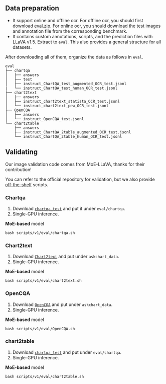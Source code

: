 ## Data preparation

- It support online and offline ocr. For offline ocr, you should first download [eval.zip](https://drive.google.com/file/d/14h1G_k0KyeizBoYo6LqOe_EQnqapifDU/view?usp=sharing). For online ocr, you should download the test images and annotation file from the corresponding benchmark.
- It contains custom annotations, scripts, and the prediction files with LLaVA v1.5. Extract to `eval`. This also provides a general structure for all datasets.

After downloading all of them, organize the data as follows in `eval`.

```Shell
eval
├── chartqa
│   ├── answers
│   ├── test
│   ├── instruct_ChartQA_test_augmented_OCR_test.jsonl
|   └── instruct_ChartQA_test_human_OCR_test.jsonl
├── chart2text
│   ├── answers
│   ├── instruct_chart2text_statista_OCR_test.jsonl
│   └── instruct_chart2text_pew_OCR_test.jsonl
├── OpenCQA
│   ├── answers
│   └── instruct_OpenCQA_test.jsonl
└── chart2table
    ├── answers
    ├── instruct_ChartQA_2table_augmented_OCR_test.jsonl
    └── instruct_ChartQA_2table_human_OCR_test.jsonl
```


## Validating
Our image validation code comes from MoE-LLaVA, thanks for their contribution! 

You can refer to the official repository for validation, but we also provide [off-the-shelf](scripts/v1/eval) scripts.


### Chartqa

1. Download [`chartqa_test`](https://github.com/vis-nlp/ChartQA) and put it under `eval/chartqa`.
2. Single-GPU inference.

**MoE-based** model
```Shell
bash scripts/v1/eval/chartqa.sh
```

### Chart2text

1. Download [`Chart2text`](https://github.com/vis-nlp/Chart-to-text) and put under `askchart_data`.
2. Single-GPU inference.

**MoE-based** model
```Shell
bash scripts/v1/eval/chart2text.sh
```

### OpenCQA

1. Download [`OpenCQA`](https://github.com/vis-nlp/OpenCQA) and put under `askchart_data`.
2. Single-GPU inference.

**MoE-based** model
```Shell
bash scripts/v1/eval/OpenCQA.sh
```

### chart2table

1. Download [`chartqa_test`](https://github.com/vis-nlp/ChartQA) and put under `eval/chartqa`.
2. Single-GPU inference.

**MoE-based** model
```Shell
bash scripts/v1/eval/chart2table.sh
```
